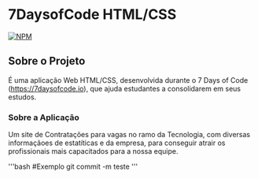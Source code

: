 # 7DaysofCode HTML/CSS
[![NPM](https://img.shields.io/github/license/Renatouhu/7DaysofCode-HMTL-CSS)](https://github.com/Renatouhu/7DaysofCode-HMTL-CSS/blob/master/LICENSE)
## Sobre o Projeto

É uma aplicação Web HTML/CSS, desenvolvida durante o 7 Days of Code (https://7daysofcode.io), que ajuda estudantes a consolidarem em seus estudos.

### Sobre a Aplicação
Um site de Contratações para vagas no ramo da Tecnologia, com diversas informaçãoes de estatíticas e da empresa, para conseguir atrair 
os profissionais mais capacitados para a nossa equipe.

'''bash 
#Exemplo
git commit -m teste
'''

